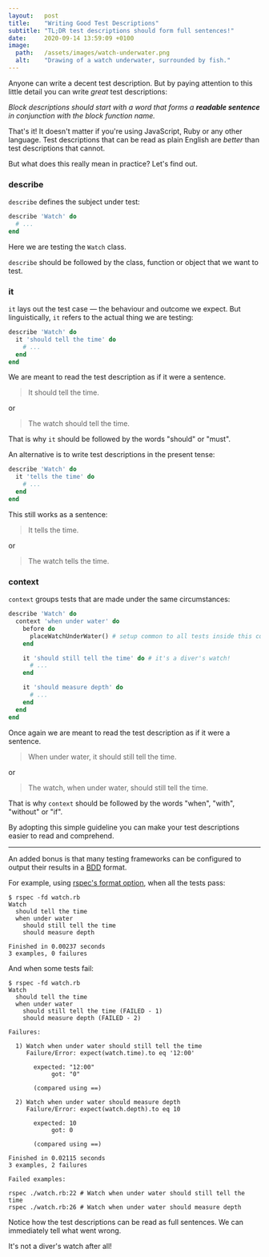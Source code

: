 ```yaml
---
layout:   post
title:    "Writing Good Test Descriptions"
subtitle: "TL;DR test descriptions should form full sentences!"
date:     2020-09-14 13:59:09 +0100
image:
  path:   /assets/images/watch-underwater.png
  alt:    "Drawing of a watch underwater, surrounded by fish."
---
```

Anyone can write a decent test description. But by paying attention to this little detail you can write _great_ test descriptions:

_Block descriptions should start with a word that forms a **readable sentence** in conjunction with the block function name._

That's it! It doesn't matter if you're using JavaScript, Ruby or any other language. Test descriptions that can be read as plain English are _better_ than test descriptions that cannot.

But what does this really mean in practice? Let's find out.

### describe

`describe` defines the subject under test:

```ruby
describe 'Watch' do
  # ...
end
```

Here we are testing the `Watch` class.

`describe` should be followed by the class, function or object that we want to test.

### it

`it` lays out the test case — the behaviour and outcome we expect. But linguistically, `it` refers to the actual thing we are testing:

```ruby
describe 'Watch' do
  it 'should tell the time' do
    # ...
  end
end
```

We are meant to read the test description as if it were a sentence.

> It should tell the time.

or

> The watch should tell the time.

That is why `it` should be followed by the words "should" or "must".

An alternative is to write test descriptions in the present tense:

```ruby
describe 'Watch' do
  it 'tells the time' do
    # ...
  end
end
```

This still works as a sentence:

> It tells the time.

or

> The watch tells the time.

### context

`context` groups tests that are made under the same circumstances:

```ruby
describe 'Watch' do
  context 'when under water' do
    before do
      placeWatchUnderWater() # setup common to all tests inside this context
    end

    it 'should still tell the time' do # it's a diver's watch!
      # ...
    end

    it 'should measure depth' do
      # ...
    end
  end
end
```

Once again we are meant to read the test description as if it were a sentence.

> When under water, it should still tell the time.

or

> The watch, when under water, should still tell the time.

That is why `context` should be followed by the words "when", "with", "without" or "if".

By adopting this simple guideline you can make your test descriptions easier to read and comprehend.

---

An added bonus is that many testing frameworks can be configured to output their results in a [BDD] format.

For example, using [rspec's format option], when all the tests pass:

```terminal
$ rspec -fd watch.rb
Watch
  should tell the time
  when under water
    should still tell the time
    should measure depth

Finished in 0.00237 seconds
3 examples, 0 failures
```

And when some tests fail:

```terminal
$ rspec -fd watch.rb
Watch
  should tell the time
  when under water
    should still tell the time (FAILED - 1)
    should measure depth (FAILED - 2)

Failures:

  1) Watch when under water should still tell the time
     Failure/Error: expect(watch.time).to eq '12:00'

       expected: "12:00"
            got: "0"

       (compared using ==)

  2) Watch when under water should measure depth
     Failure/Error: expect(watch.depth).to eq 10

       expected: 10
            got: 0

       (compared using ==)

Finished in 0.02115 seconds
3 examples, 2 failures

Failed examples:

rspec ./watch.rb:22 # Watch when under water should still tell the time
rspec ./watch.rb:26 # Watch when under water should measure depth
```

Notice how the test descriptions can be read as full sentences. We can immediately tell what went wrong.

It's not a diver's watch after all!


[rspec's format option]: https://relishapp.com/rspec/rspec-core/v/2-6/docs/command-line/format-option
[BDD]: https://en.wikipedia.org/wiki/Behavior-driven_development#Behavioral_specifications
[rubocop-rspec]: https://github.com/rubocop-hq/rubocop-rspec
